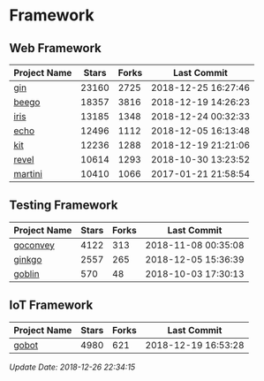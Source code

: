 # Framework

## Web Framework

| Project Name | Stars | Forks | Last Commit |
| ------------ | ----- | ----- | ----------- |
| [gin](https://github.com/gin-gonic/gin) | 23160 | 2725 | 2018-12-25 16:27:46 |
| [beego](https://github.com/astaxie/beego) | 18357 | 3816 | 2018-12-19 14:26:23 |
| [iris](https://github.com/kataras/iris) | 13185 | 1348 | 2018-12-24 00:32:33 |
| [echo](https://github.com/labstack/echo) | 12496 | 1112 | 2018-12-05 16:13:48 |
| [kit](https://github.com/go-kit/kit) | 12236 | 1288 | 2018-12-19 21:21:06 |
| [revel](https://github.com/revel/revel) | 10614 | 1293 | 2018-10-30 13:23:52 |
| [martini](https://github.com/go-martini/martini) | 10410 | 1066 | 2017-01-21 21:58:54 |

## Testing Framework

| Project Name | Stars | Forks | Last Commit |
| ------------ | ----- | ----- | ----------- |
| [goconvey](https://github.com/smartystreets/goconvey) | 4122 | 313 | 2018-11-08 00:35:08 |
| [ginkgo](https://github.com/onsi/ginkgo) | 2557 | 265 | 2018-12-05 15:36:39 |
| [goblin](https://github.com/franela/goblin) | 570 | 48 | 2018-10-03 17:30:13 |

## IoT Framework

| Project Name | Stars | Forks | Last Commit |
| ------------ | ----- | ----- | ----------- |
| [gobot](https://github.com/hybridgroup/gobot) | 4980 | 621 | 2018-12-19 16:53:28 |

*Update Date: 2018-12-26 22:34:15*